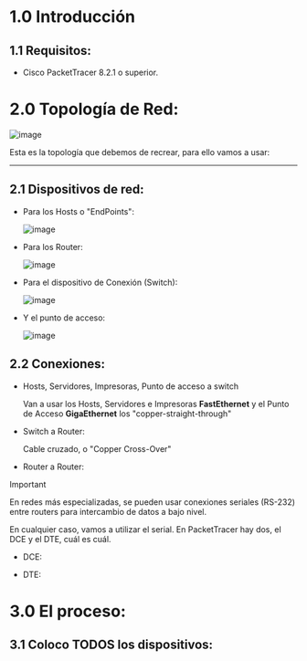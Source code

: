 # 1.0 Introducción

## 1.1 Requisitos:

- Cisco PacketTracer 8.2.1 o superior.

# 2.0 Topología de Red:

![image](https://github.com/user-attachments/assets/b577b774-4e07-4965-b57f-62614afa98e8)

Esta es la topología que debemos de recrear, para ello vamos a usar:

********************************************

## 2.1 Dispositivos de red:

- Para los Hosts o "EndPoints":
  
  ![image](https://github.com/user-attachments/assets/62add32d-4a26-4701-b0bd-5d968842b784)

- Para los Router:
  
  ![image](https://github.com/user-attachments/assets/80b2cf19-1acf-4c8b-a33e-53afdf4d2f08)

- Para el dispositivo de Conexión (Switch):
  
  ![image](https://github.com/user-attachments/assets/81351840-4a81-49bd-bf60-7c9ee1f42af3)

- Y el punto de acceso:
  
  ![image](https://github.com/user-attachments/assets/265d4369-f7e0-4a8c-8c50-b3bbacb1321b)
 
## 2.2 Conexiones:
- Hosts, Servidores, Impresoras, Punto de acceso a switch
  
  Van a usar los Hosts, Servidores e Impresoras **FastEthernet** y el Punto de Acceso **GigaEthernet** los "copper-straight-through"

  
- Switch a Router:

  Cable cruzado, o "Copper Cross-Over"

- Router a Router:

> [!IMPORTANT]
> En redes más especializadas, se pueden usar conexiones seriales (RS-232) entre routers para intercambio de datos a bajo nivel.
> 
> En cualquier caso, vamos a utilizar el serial. En PacketTracer hay dos, el DCE y el DTE, cuál es cuál.
>
> - DCE:
>   
> - DTE:
>

# 3.0 El proceso:
## 3.1 Coloco TODOS los dispositivos:


  
